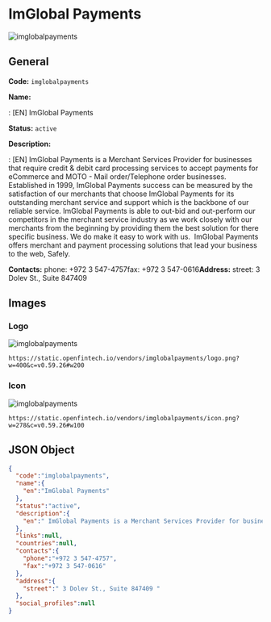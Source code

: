 
# ImGlobal Payments 
![imglobalpayments](https://static.openfintech.io/vendors/imglobalpayments/logo.png?w=400&c=v0.59.26#w200)  

## General 
 
**Code:** `imglobalpayments` 
 
**Name:** 
 
:	[EN] ImGlobal Payments 
 
**Status:** `active` 
 
**Description:** 
 
: [EN]  ImGlobal Payments is a Merchant Services Provider for businesses that require credit & debit card processing services to accept payments for eCommerce and MOTO - Mail order/Telephone order businesses.  Established in 1999, ImGlobal Payments success can be measured by the satisfaction of our merchants that choose ImGlobal Payments for its outstanding merchant service and support which is the backbone of our reliable service. ImGlobal Payments is able to out-bid and out-perform our competitors in the merchant service industry as we work closely with our merchants from the beginning by providing them the best solution for there specific business. We do make it easy to work with us.  ImGlobal Payments offers merchant and payment processing solutions that lead your business to the web, Safely.  
 
**Contacts:** 
phone: +972 3 547-4757fax: +972 3 547-0616**Address:** 
street:  3 Dolev St., Suite 847409  

## Images 

### Logo 
 
![imglobalpayments](https://static.openfintech.io/vendors/imglobalpayments/logo.png?w=400&c=v0.59.26#w200)  

```
https://static.openfintech.io/vendors/imglobalpayments/logo.png?w=400&c=v0.59.26#w200
```  

### Icon 
 
![imglobalpayments](https://static.openfintech.io/vendors/imglobalpayments/icon.png?w=278&c=v0.59.26#w100)  

```
https://static.openfintech.io/vendors/imglobalpayments/icon.png?w=278&c=v0.59.26#w100
```  

## JSON Object 

```json
{
  "code":"imglobalpayments",
  "name":{
    "en":"ImGlobal Payments"
  },
  "status":"active",
  "description":{
    "en":" ImGlobal Payments is a Merchant Services Provider for businesses that require credit & debit card processing services to accept payments for eCommerce and MOTO - Mail order\/Telephone order businesses.\u00a0 Established in 1999, ImGlobal Payments success can be measured by the satisfaction of our merchants that choose ImGlobal Payments for its outstanding merchant service and support which is the backbone of our reliable service. ImGlobal Payments is able to out-bid and out-perform our competitors in the merchant service industry as we work closely with our merchants from the beginning by providing them the best solution for there specific business. We do make it easy to work with us.\u00a0 ImGlobal Payments offers merchant and payment processing solutions that lead your business to the web, Safely. "
  },
  "links":null,
  "countries":null,
  "contacts":{
    "phone":"+972 3 547-4757",
    "fax":"+972 3 547-0616"
  },
  "address":{
    "street":" 3 Dolev St., Suite 847409 "
  },
  "social_profiles":null
}
```  
